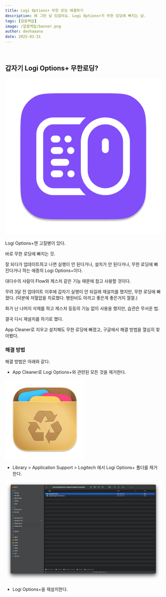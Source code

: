 ```yaml
---
title: Logi Options+ 무한 로딩 해결하기
description: 왜 그런 날 있잖아요. Logi Options+가 무한 로딩에 빠지는 날.
tags: [알쓸맥잡]
image: /알쓸맥잡/banner.png
author: devhaaana
date: 2025-03-31
---
```

<br />

## 갑자기 Logi Options+ 무한로딩?

![Logi-Options-plus](../assets/images/techlog/알쓸맥잡/logi-options-plus/logi-options-plus.png)

Logi Options+엔 고질병이 있다.

바로 무한 로딩에 빠지는 것.

잘 되다가 업데이트하고 나면 실행이 안 된다거나, 설치가 안 된다거나, 무한 로딩에 빠진다거나 하는 애증의 Logi Options+이다.

대다수의 사람이 Flow와 제스처 같은 기능 때문에 참고 사용할 것이다.

무려 3달 전 업데이트 이후에 갑자기 실행이 안 되길래 재설치를 했지만, 무한 로딩에 빠졌다.
(덕분에 저혈압을 치료했다. 병원비도 아끼고 좋은게 좋은거지 껄껄.)

화가 난 나머지 삭제를 하고 제스처 등등의 기능 없이 사용을 했지만, 습관은 무서운 법.

결국 다시 재설치를 하기로 했다.

App Cleaner로 지우고 설치해도 무한 로딩에 빠졌고, 구글에서 해결 방법을 열심히 찾아봤다.


### 해결 방법

해결 방법은 아래와 같다.

- App Cleaner로 Logi Options+와 관련된 모든 것을 제거한다.

![App-cleaner](../assets/images/techlog/알쓸맥잡/logi-options-plus/app-cleaner.png)

- Library > Application Support > Logitech 에서 Logi Options+ 폴더를 제거한다.

![Application-Support](../assets/images/techlog/알쓸맥잡/logi-options-plus/application-support.png)

- Logi Options+을 재설치한다.
   
